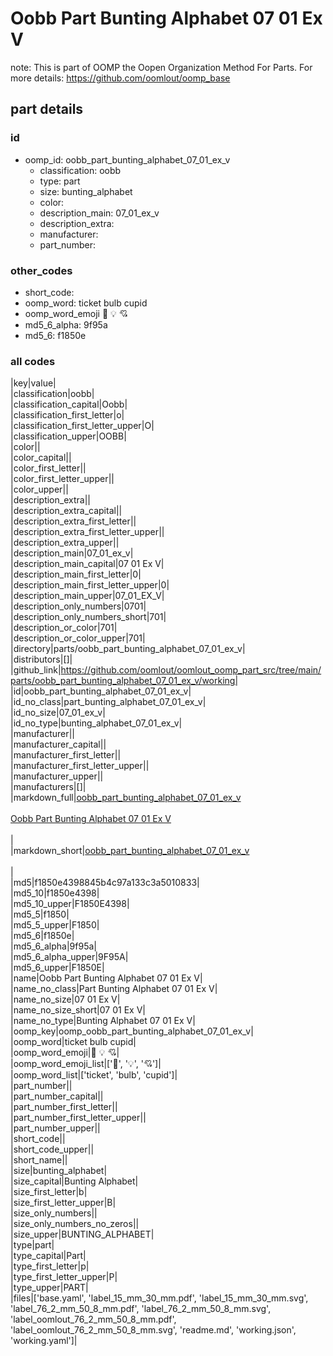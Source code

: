 # Oobb Part Bunting Alphabet 07 01 Ex V  

note: This is part of OOMP the Oopen Organization Method For Parts. For more details: https://github.com/oomlout/oomp_base

##  part details





### id
* oomp_id: oobb_part_bunting_alphabet_07_01_ex_v
  * classification: oobb
  * type: part
  * size: bunting_alphabet
  * color: 
  * description_main: 07_01_ex_v
  * description_extra: 
  * manufacturer: 
  * part_number: 

### other_codes
* short_code: 
* oomp_word: ticket bulb cupid
* oomp_word_emoji :ticket: :bulb: :cupid:
* md5_6_alpha: 9f95a
* md5_6: f1850e

### all codes 
|key|value|  
|classification|oobb|  
|classification_capital|Oobb|  
|classification_first_letter|o|  
|classification_first_letter_upper|O|  
|classification_upper|OOBB|  
|color||  
|color_capital||  
|color_first_letter||  
|color_first_letter_upper||  
|color_upper||  
|description_extra||  
|description_extra_capital||  
|description_extra_first_letter||  
|description_extra_first_letter_upper||  
|description_extra_upper||  
|description_main|07_01_ex_v|  
|description_main_capital|07 01 Ex V|  
|description_main_first_letter|0|  
|description_main_first_letter_upper|0|  
|description_main_upper|07_01_EX_V|  
|description_only_numbers|0701|  
|description_only_numbers_short|701|  
|description_or_color|701|  
|description_or_color_upper|701|  
|directory|parts/oobb_part_bunting_alphabet_07_01_ex_v|  
|distributors|[]|  
|github_link|https://github.com/oomlout/oomlout_oomp_part_src/tree/main/parts/oobb_part_bunting_alphabet_07_01_ex_v/working|  
|id|oobb_part_bunting_alphabet_07_01_ex_v|  
|id_no_class|part_bunting_alphabet_07_01_ex_v|  
|id_no_size|07_01_ex_v|  
|id_no_type|bunting_alphabet_07_01_ex_v|  
|manufacturer||  
|manufacturer_capital||  
|manufacturer_first_letter||  
|manufacturer_first_letter_upper||  
|manufacturer_upper||  
|manufacturers|[]|  
|markdown_full|[oobb_part_bunting_alphabet_07_01_ex_v](https://github.com/oomlout/oomlout_oomp_part_src/tree/main/parts/oobb_part_bunting_alphabet_07_01_ex_v/working)<br>[](https://github.com/oomlout/oomlout_oomp_part_src/tree/main/parts/oobb_part_bunting_alphabet_07_01_ex_v/working)<br>[Oobb Part Bunting Alphabet 07 01 Ex V](https://github.com/oomlout/oomlout_oomp_part_src/tree/main/parts/oobb_part_bunting_alphabet_07_01_ex_v/working)<br><br>|  
|markdown_short|[oobb_part_bunting_alphabet_07_01_ex_v](https://github.com/oomlout/oomlout_oomp_part_src/tree/main/parts/oobb_part_bunting_alphabet_07_01_ex_v/working)<br><br>|  
|md5|f1850e4398845b4c97a133c3a5010833|  
|md5_10|f1850e4398|  
|md5_10_upper|F1850E4398|  
|md5_5|f1850|  
|md5_5_upper|F1850|  
|md5_6|f1850e|  
|md5_6_alpha|9f95a|  
|md5_6_alpha_upper|9F95A|  
|md5_6_upper|F1850E|  
|name|Oobb Part Bunting Alphabet 07 01 Ex V|  
|name_no_class|Part Bunting Alphabet 07 01 Ex V|  
|name_no_size|07 01 Ex V|  
|name_no_size_short|07 01 Ex V|  
|name_no_type|Bunting Alphabet 07 01 Ex V|  
|oomp_key|oomp_oobb_part_bunting_alphabet_07_01_ex_v|  
|oomp_word|ticket bulb cupid|  
|oomp_word_emoji|:ticket: :bulb: :cupid:|  
|oomp_word_emoji_list|[':ticket:', ':bulb:', ':cupid:']|  
|oomp_word_list|['ticket', 'bulb', 'cupid']|  
|part_number||  
|part_number_capital||  
|part_number_first_letter||  
|part_number_first_letter_upper||  
|part_number_upper||  
|short_code||  
|short_code_upper||  
|short_name||  
|size|bunting_alphabet|  
|size_capital|Bunting Alphabet|  
|size_first_letter|b|  
|size_first_letter_upper|B|  
|size_only_numbers||  
|size_only_numbers_no_zeros||  
|size_upper|BUNTING_ALPHABET|  
|type|part|  
|type_capital|Part|  
|type_first_letter|p|  
|type_first_letter_upper|P|  
|type_upper|PART|  
|files|['base.yaml', 'label_15_mm_30_mm.pdf', 'label_15_mm_30_mm.svg', 'label_76_2_mm_50_8_mm.pdf', 'label_76_2_mm_50_8_mm.svg', 'label_oomlout_76_2_mm_50_8_mm.pdf', 'label_oomlout_76_2_mm_50_8_mm.svg', 'readme.md', 'working.json', 'working.yaml']|  
